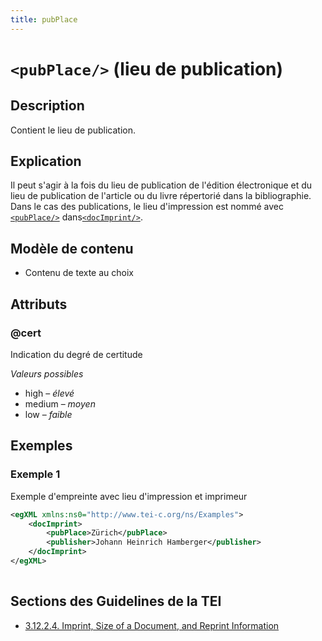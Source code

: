 ```yaml
---
title: pubPlace
---
```




# `<pubPlace/>` (lieu de publication)

## Description

Contient le lieu de publication.

## Explication

Il peut s'agir à la fois du lieu de publication de l'édition électronique et du lieu de publication de l'article ou du livre répertorié dans la bibliographie. Dans le cas des publications, le lieu d'impression est nommé avec [`<pubPlace/>`](pubPlace.md)  dans[`<docImprint/>`](docImprint.md).

## Modèle de contenu

- Contenu de texte au choix

## Attributs

### @cert

Indication du degré de certitude

*Valeurs possibles*

- high – *élevé*
- medium – *moyen*
- low – *faible*

## Exemples

### Exemple 1

Exemple d'empreinte avec lieu d'impression et imprimeur

```xml
<egXML xmlns:ns0="http://www.tei-c.org/ns/Examples">
    <docImprint>
        <pubPlace>Zürich</pubPlace>
        <publisher>Johann Heinrich Hamberger</publisher>
    </docImprint>
</egXML>
               
```

## Sections des Guidelines de la TEI

- [3.12.2.4. Imprint, Size of a Document, and Reprint Information](https://www.tei-c.org/release/doc/tei-p5-doc/en/html/CO.html#COBICOI)